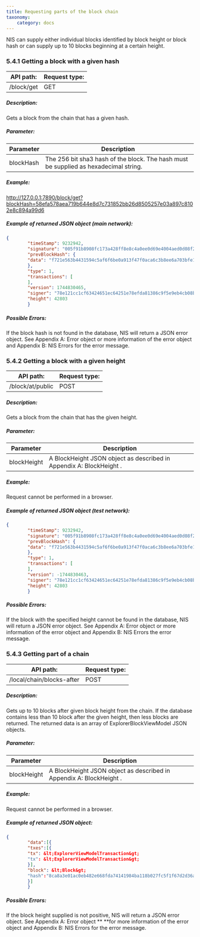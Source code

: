 ```yaml
---
title: Requesting parts of the block chain
taxonomy:
    category: docs
---
```


 
NIS can supply either individual blocks identified by block height or block hash or can supply up to 10 blocks beginning at a certain height.

 
### 5.4.1 Getting a block with a given hash 
| API path: | Request type:  |
|------|------|
| /block/get | GET|

 
##### Description: 
Gets a block from the chain that has a given hash.

 
##### Parameter: 

| Parameter | Description |
|------|------|
|  blockHash    |  The 256 bit sha3 hash of the block. The hash must be supplied as hexadecimal string.   |

 
##### Example: 
http://127.0.0.1:7890/block/get?blockHash=58efa578aea719b644e8d7c731852bb26d8505257e03a897c8102e8c894a99d6 

 
##### Example of returned JSON object (main network): 
```json
{
        "timeStamp": 9232942,
        "signature": "005f91b8908fc173a428ff8e8c4a0ee0d69e4004aed0d08f27690b6b6672ef74ccc6b89695bed5f29b0f4a812cb84bfa459f52a4e14a11e574793969f0e1a30f",
        "prevBlockHash": {
        "data": "f721e563b4431594c5af6f6be0a913f47f0aca6c3b8ee6a703bfe175ee54babf"
        },
        "type": 1,
        "transactions": [
        ],
        "version": 1744830465,
        "signer": "78e121cc1cf63424651ec64251e78efda81386c9f5e9eb4cb08b2a2192c9dce5",
        "height": 42803
        }
``` 
##### Possible Errors: 
If the block hash is not found in the database, NIS will return a JSON error object. See Appendix A: Error object or more information of the error object and Appendix B: NIS Errors for the error message. 

 
### 5.4.2 Getting a block with a given height 
| API path: | Request type:  |
|------|------|
| /block/at/public | POST|

 
##### Description: 
Gets a block from the chain that has the given height.

 
##### Parameter: 

| Parameter | Description |
|------|------|
|  blockHeight    |  A BlockHeight JSON object as described in Appendix A: BlockHeight .    |

 
##### Example: 
Request cannot be performed in a browser.

 
##### Example of returned JSON object (test network): 
```json
{
        "timeStamp": 9232942,
        "signature": "005f91b8908fc173a428ff8e8c4a0ee0d69e4004aed0d08f27690b6b6672ef74ccc6b89695bed5f29b0f4a812cb84bfa459f52a4e14a11e574793969f0e1a30f",
        "prevBlockHash": {
        "data": "f721e563b4431594c5af6f6be0a913f47f0aca6c3b8ee6a703bfe175ee54babf"
        },
        "type": 1,
        "transactions": [
        ],
        "version": -1744830463,
        "signer": "78e121cc1cf63424651ec64251e78efda81386c9f5e9eb4cb08b2a2192c9dce5",
        "height": 42803
        }
``` 
##### Possible Errors: 
If the block with the specified height cannot be found in the database, NIS will return a JSON error object. See Appendix A: Error object or more information of the error object and Appendix B: NIS Errors the error message. 

 
### 5.4.3 Getting part of a chain 
| API path: | Request type:  |
|------|------|
| /local/chain/blocks-after | POST|

 
##### Description: 
Gets up to 10 blocks after given block height from the chain. If the database contains less than 10 block after the given height, then less blocks are returned. The returned data is an array of ExplorerBlockViewModel JSON objects.

 
##### Parameter: 

| Parameter | Description |
|------|------|
|  blockHeight    |  A BlockHeight JSON object as described in Appendix A: BlockHeight .    |

 
##### Example: 
Request cannot be performed in a browser.

 
##### Example of returned JSON object: 
```json
{
        "data":[{
        "txes":[{
        "tx": &lt;ExplorerViewModelTransaction&gt;
        "tx": &lt;ExplorerViewModelTransaction&gt;
        }],
        "block": &lt;Block&gt;
        "hash":"8ca8a3e01ac0eb482e668fda74141984ba118b027fc5f1f67d2d36a38bf48c49"
        }]
        }
``` 
##### Possible Errors: 
If the block height supplied is not positive, NIS will return a JSON error object. See Appendix A: Error object ** **for more information of the error object and Appendix B: NIS Errors for the error message. 

 
